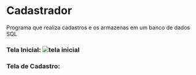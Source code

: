 # Cadastrador

Programa que realiza cadastros e os armazenas em um banco de dados SQL

### Tela Inicial: ![tela inicial](https://user-images.githubusercontent.com/74191773/124994363-1fabf000-e01c-11eb-9441-6d8acf0a941c.png)


### Tela de Cadastro:

